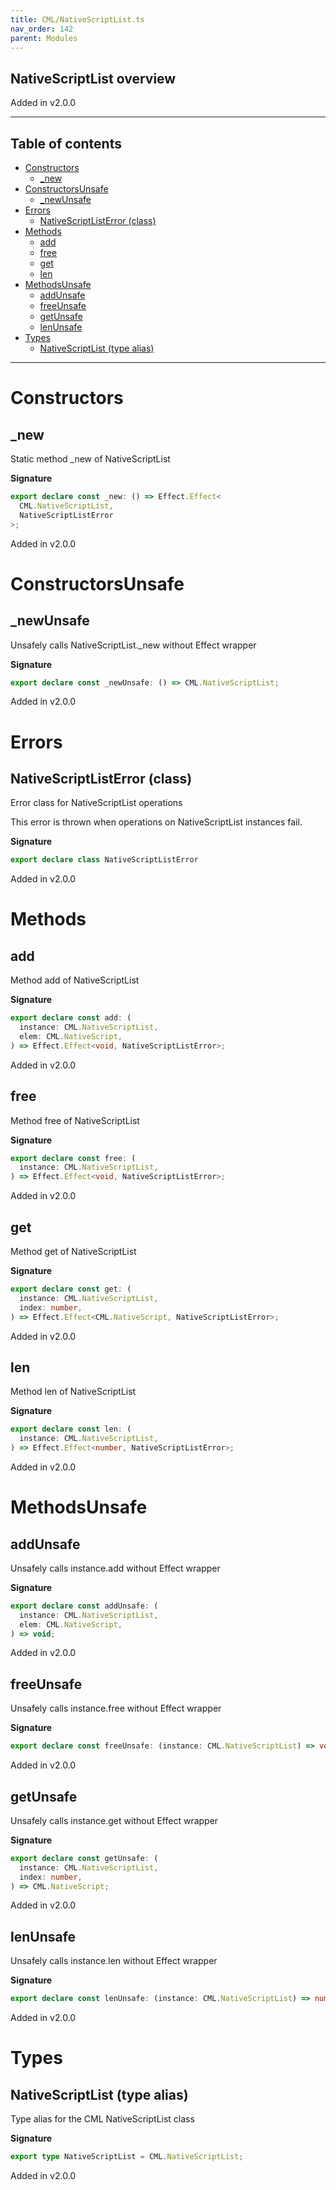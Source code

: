 ```yaml
---
title: CML/NativeScriptList.ts
nav_order: 142
parent: Modules
---
```


## NativeScriptList overview

Added in v2.0.0

---

<h2 class="text-delta">Table of contents</h2>

- [Constructors](#constructors)
  - [\_new](#_new)
- [ConstructorsUnsafe](#constructorsunsafe)
  - [\_newUnsafe](#_newunsafe)
- [Errors](#errors)
  - [NativeScriptListError (class)](#nativescriptlisterror-class)
- [Methods](#methods)
  - [add](#add)
  - [free](#free)
  - [get](#get)
  - [len](#len)
- [MethodsUnsafe](#methodsunsafe)
  - [addUnsafe](#addunsafe)
  - [freeUnsafe](#freeunsafe)
  - [getUnsafe](#getunsafe)
  - [lenUnsafe](#lenunsafe)
- [Types](#types)
  - [NativeScriptList (type alias)](#nativescriptlist-type-alias)

---

# Constructors

## \_new

Static method \_new of NativeScriptList

**Signature**

```ts
export declare const _new: () => Effect.Effect<
  CML.NativeScriptList,
  NativeScriptListError
>;
```

Added in v2.0.0

# ConstructorsUnsafe

## \_newUnsafe

Unsafely calls NativeScriptList.\_new without Effect wrapper

**Signature**

```ts
export declare const _newUnsafe: () => CML.NativeScriptList;
```

Added in v2.0.0

# Errors

## NativeScriptListError (class)

Error class for NativeScriptList operations

This error is thrown when operations on NativeScriptList instances fail.

**Signature**

```ts
export declare class NativeScriptListError
```

Added in v2.0.0

# Methods

## add

Method add of NativeScriptList

**Signature**

```ts
export declare const add: (
  instance: CML.NativeScriptList,
  elem: CML.NativeScript,
) => Effect.Effect<void, NativeScriptListError>;
```

Added in v2.0.0

## free

Method free of NativeScriptList

**Signature**

```ts
export declare const free: (
  instance: CML.NativeScriptList,
) => Effect.Effect<void, NativeScriptListError>;
```

Added in v2.0.0

## get

Method get of NativeScriptList

**Signature**

```ts
export declare const get: (
  instance: CML.NativeScriptList,
  index: number,
) => Effect.Effect<CML.NativeScript, NativeScriptListError>;
```

Added in v2.0.0

## len

Method len of NativeScriptList

**Signature**

```ts
export declare const len: (
  instance: CML.NativeScriptList,
) => Effect.Effect<number, NativeScriptListError>;
```

Added in v2.0.0

# MethodsUnsafe

## addUnsafe

Unsafely calls instance.add without Effect wrapper

**Signature**

```ts
export declare const addUnsafe: (
  instance: CML.NativeScriptList,
  elem: CML.NativeScript,
) => void;
```

Added in v2.0.0

## freeUnsafe

Unsafely calls instance.free without Effect wrapper

**Signature**

```ts
export declare const freeUnsafe: (instance: CML.NativeScriptList) => void;
```

Added in v2.0.0

## getUnsafe

Unsafely calls instance.get without Effect wrapper

**Signature**

```ts
export declare const getUnsafe: (
  instance: CML.NativeScriptList,
  index: number,
) => CML.NativeScript;
```

Added in v2.0.0

## lenUnsafe

Unsafely calls instance.len without Effect wrapper

**Signature**

```ts
export declare const lenUnsafe: (instance: CML.NativeScriptList) => number;
```

Added in v2.0.0

# Types

## NativeScriptList (type alias)

Type alias for the CML NativeScriptList class

**Signature**

```ts
export type NativeScriptList = CML.NativeScriptList;
```

Added in v2.0.0
